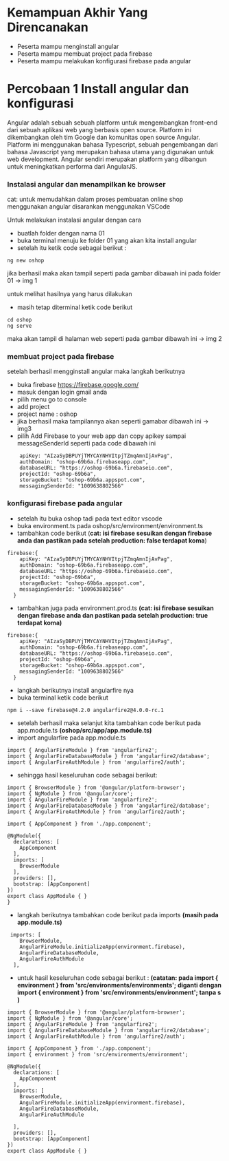 # Kemampuan Akhir Yang Direncanakan

- Peserta mampu menginstall angular
- Peserta mampu membuat project pada firebase
- Peserta mampu melakukan konfigurasi firebase pada angular


# Percobaan 1 Install angular dan konfigurasi 

Angular adalah sebuah sebuah platform untuk mengembangkan front–end dari sebuah aplikasi web yang berbasis open source. Platform ini dikembangkan oleh tim Google dan komunitas open source Angular. Platform ini menggunakan bahasa Typescript, sebuah pengembangan dari bahasa Javascript yang merupakan bahasa utama yang digunakan untuk web development. Angular sendiri merupakan platform yang dibangun untuk meningkatkan performa dari AngularJS.

### Instalasi angular dan menampilkan ke browser

cat: untuk memudahkan dalam proses pembuatan online shop menggunakan angular disarankan menggunakan VSCode

Untuk melakukan instalasi angular dengan cara 
- buatlah folder dengan nama 01
- buka terminal menuju ke folder 01 yang akan kita install angular
- setelah itu ketik code sebagai berikut :
```
ng new oshop
```

jika berhasil maka akan tampil seperti pada gambar dibawah ini pada folder 01
-> img 1

untuk melihat hasilnya yang harus dilakukan 
- masih tetap diterminal ketik code berikut

```
cd oshop
ng serve
```
maka akan tampil di halaman web seperti pada gambar dibawah ini
-> img 2

### membuat project pada firebase

setelah berhasil mengginstall angular maka langkah berikutnya 
- buka firebase https://firebase.google.com/ 
- masuk dengan login gmail anda
- pilih menu go to console
- add project
- project name : oshop
- jika berhasil maka tampilannya akan seperti gamabar dibawah ini  -> img3
- pilih Add Firebase to your web app dan copy apikey sampai messageSenderId seperti pada code dibawah ini

```
    apiKey: "AIzaSyDBPUYjTMYCAYNHVItpjTZmqAmnIjAvPag",
    authDomain: "oshop-69b6a.firebaseapp.com",
    databaseURL: "https://oshop-69b6a.firebaseio.com",
    projectId: "oshop-69b6a",
    storageBucket: "oshop-69b6a.appspot.com",
    messagingSenderId: "1009638802566"
```

### konfigurasi firebase pada angular
- setelah itu buka oshop tadi pada text editor vscode 
- buka environment.ts pada oshop/src/environment/environment.ts
- tambahkan code berikut (**cat: isi firebase sesuikan dengan firebase anda dan pastikan pada setelah production: false terdapat koma**)
```
firebase:{
    apiKey: "AIzaSyDBPUYjTMYCAYNHVItpjTZmqAmnIjAvPag",
    authDomain: "oshop-69b6a.firebaseapp.com",
    databaseURL: "https://oshop-69b6a.firebaseio.com",
    projectId: "oshop-69b6a",
    storageBucket: "oshop-69b6a.appspot.com",
    messagingSenderId: "1009638802566"
  }
```
- tambahkan juga pada environment.prod.ts **(cat: isi firebase sesuikan dengan firebase anda dan pastikan pada setelah production: true terdapat koma)**

```
firebase:{
    apiKey: "AIzaSyDBPUYjTMYCAYNHVItpjTZmqAmnIjAvPag",
    authDomain: "oshop-69b6a.firebaseapp.com",
    databaseURL: "https://oshop-69b6a.firebaseio.com",
    projectId: "oshop-69b6a",
    storageBucket: "oshop-69b6a.appspot.com",
    messagingSenderId: "1009638802566"
  }
  ```
  - langkah berikutnya install angularfire nya
  - buka terminal ketik code berikut
  ```
  npm i --save firebase@4.2.0 angularfire2@4.0.0-rc.1
  ```

- setelah berhasil maka selanjut kita tambahkan code berikut pada app.module.ts **(oshop/src/app/app.module.ts)**
- import angularfire pada app.module.ts
```
import { AngularFireModule } from 'angularfire2';
import { AngularFireDatabaseModule } from 'angularfire2/database';
import { AngularFireAuthModule } from 'angularfire2/auth';
```
- sehingga hasil keseluruhan code sebagai berikut:

```
import { BrowserModule } from '@angular/platform-browser';
import { NgModule } from '@angular/core';
import { AngularFireModule } from 'angularfire2';
import { AngularFireDatabaseModule } from 'angularfire2/database';
import { AngularFireAuthModule } from 'angularfire2/auth';

import { AppComponent } from './app.component';

@NgModule({
  declarations: [
    AppComponent
  ],
  imports: [
    BrowserModule
  ],
  providers: [],
  bootstrap: [AppComponent]
})
export class AppModule { }
}
```
- langkah berikutnya tambahkan code berikut pada imports **(masih pada app.module.ts)**
```
 imports: [
    BrowserModule,
    AngularFireModule.initializeApp(environment.firebase),
    AngularFireDatabaseModule,
    AngularFireAuthModule
  ],
```
- untuk hasil keseluruhan code sebagai berikut : **(catatan: pada import { environment } from 'src/environments/environments'; diganti dengan import { environment } from 'src/environments/environment'; tanpa s )**

```
import { BrowserModule } from '@angular/platform-browser';
import { NgModule } from '@angular/core';
import { AngularFireModule } from 'angularfire2';
import { AngularFireDatabaseModule } from 'angularfire2/database';
import { AngularFireAuthModule } from 'angularfire2/auth';

import { AppComponent } from './app.component';
import { environment } from 'src/environments/environment';

@NgModule({
  declarations: [
    AppComponent
  ],
  imports: [
    BrowserModule,
    AngularFireModule.initializeApp(environment.firebase),
    AngularFireDatabaseModule,
    AngularFireAuthModule
    
  ],
  providers: [],
  bootstrap: [AppComponent]
})
export class AppModule { }

```
